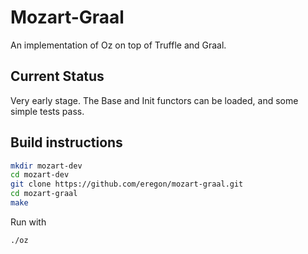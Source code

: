 # Mozart-Graal

An implementation of Oz on top of Truffle and Graal.

## Current Status

Very early stage.
The Base and Init functors can be loaded, and some simple tests pass.

## Build instructions

```bash
mkdir mozart-dev
cd mozart-dev
git clone https://github.com/eregon/mozart-graal.git
cd mozart-graal
make
```

Run with
```bash
./oz
```
